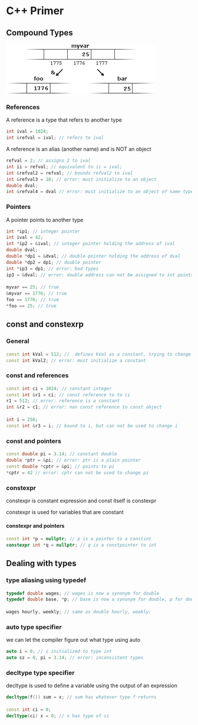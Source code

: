 # C++ Primer

## Compound Types

![](../img/references.png)

### References

A reference is a type that refers to another type 

```c++
int ival = 1024;
int &refval = ival; // refers to ival
```

A reference is an alias (another name) and is NOT an object

```c++
refval = 2; // assigns 2 to ival
int ii = refval; // equivalent to ii = ival;
int &refval2 = refval; // bounds refval2 to ival
int &refval3 = 10; // error: must initialize to an object
double dval;
int &refval4 = dval // error: must initialize to an object of same type
```

### Pointers

A pointer points to another type

```c++
int *ip1; // integer pointer
int ival = 42;
int *ip2 = &ival; // integer pointer holding the address of ival
double dval;
double *dp1 = &dval; // double pointer holding the address of dval
double *dp2 = dp1; // double pointer
int *ip3 = dp1; // error: bad types
ip3 = &dval; // error: double address can not be assigned to int points

myvar == 25; // true
&myvar == 1776; // true
foo == 1776; // true
*foo == 25; // true
```

## const and constexrp

### General

```c++
const int kVal = 512; //  defines kVal as a constant, trying to change kVal will result in an error
const int kVal2; // error: must initialize a constant
```

### const and references

```c++
const int ci = 1024; // constant integer
const int &r1 = ci; // const reference to to ci
r1 = 512; // error: reference is a constant
int &r2 = c1; // error: non const reference to const object

int i = 256;
const int &r3 = i; // bound to i, but can not be used to change i
```

### const and pointers

```c++
const double pi = 3.14; // constant double
double *ptr = &pi; // error: ptr is a plain pointer
const double *cptr = &pi; // points to pi
*cptr = 42 // error: cptr can not be used to change pi
```

### constexpr

constexpr is constant expression and const itself is constexpr

constexpr is used for variables that are constant

#### constexpr and pointers

```c++
const int *p = nullptr; // p is a pointer to a constint
constexpr int *q = nullptr; // q is a constpointer to int
```

## Dealing with types

### type aliasing using typedef

```c++
typedef double wages; // wages is now a synonym for double
typedef double base, *p; // base is now a synonym for double, p for double*

wages hourly, weekly; // same as double hourly, weekly;
```

### auto type specifier

we can let the compiler figure out what type using auto

```c++
auto i = 0; // i initialized to type int
auto sz = 0, pi = 3.14; // error: inconsistent types
```

### decltype type specifier

decltype is used to define a variable using the output of an expression

```c++
decltype(f()) sum = x; // sum has whatever type f returns

const int ci = 0;
decltype(ci) x = 0; // x has type of ci
```
